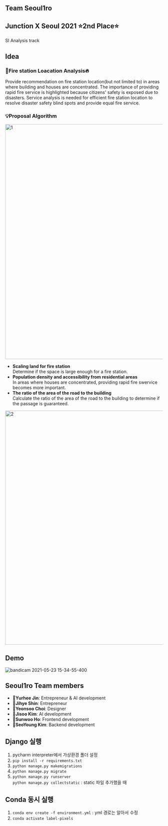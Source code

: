 ## Team Seoul1ro
## Junction X Seoul 2021 ⭐️2nd Place⭐️
SI Analysis track  

## Idea  
### 🚒Fire station Loacation Analysis🔥  
Provide recommendation on fire station location(but not limited to) in areas where building and houses are concentrated.
The importance of providing rapid fire service is highlighted because citizens' safety is exposed due to disasters.
Service analysis is needed for efficient fire station location to resolve disaster safety blind spots and provide equal fire service.  

### 💡Proposal Algorithm  
<img width="749" alt="1" src="https://user-images.githubusercontent.com/46364778/119251667-b34b6d80-bbe2-11eb-823a-35769adc8e8d.PNG"> 

* **Scaling land for fire station**  
Determine if the space is large enough for a fire station.  
* **Population density and accessibility from residential areas**  
In areas where houses are concentrated, providing rapid fire swervice becomes more important.  
* **The ratio of the area of the road to the building**  
Calculate the ratio of the area of the road to the building to determine if the passage is guaranteed.  

 

<img width="746" alt="2" src="https://user-images.githubusercontent.com/46364778/119251668-b47c9a80-bbe2-11eb-9302-ac91c2be45f9.PNG">  


## Demo  
![bandicam 2021-05-23 15-34-55-400](https://user-images.githubusercontent.com/46364778/119250693-d410c480-bbdc-11eb-898b-ef582fecd671.gif)  

## Seoul1ro Team members
* 🌲**Yurhee Jin**: Entrepreneur & AI development
* 🌲**Jihye Shin**: Entrepreneur
* 🌲**Yeonsoo Choi**: Designer
* 🌲**Jisoo Kim**: AI development
* 🌲**Sunwoo Ho**: Frontend development
* 🌲**SeoYoung Kim**: Backend development

## Django 실행
1. pycharm interpreter에서 가상환경 폴더 설정  
2. ```pip install -r requirements.txt```  
3. ```python manage.py makemigrations```  
4. ```python manage.py migrate```  
5. ```python manage.py runserver```  
```python manage.py collectstatic``` : static 파일 추가했을 때  

## Conda 동시 실행  
1. ```conda env create -f environment.yml``` : yml 경로는 알아서 수정  
2. ```conda activate label-pixels```
